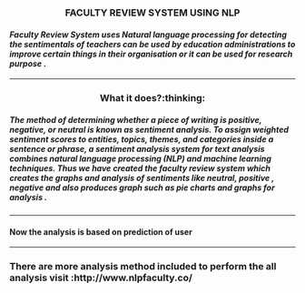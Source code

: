 <h3 align="center"> FACULTY REVIEW SYSTEM USING NLP</h3>


#### ***Faculty Review System uses Natural language processing for detecting the sentimentals of teachers can be used by education administrations to improve certain things in their organisation or it can be used for research purpose .***

<hr>

<h3 align="center">What it does?:thinking:</h3>

##### **The method of determining whether a piece of writing is positive, negative, or neutral is known as sentiment analysis. To assign weighted sentiment scores to entities, topics, themes, and categories inside a sentence or phrase, a sentiment analysis system for text analysis combines natural language processing (NLP) and machine learning techniques. Thus we have created the faculty review system which creates the graphs and analysis of sentiments like neutral, positive , negative and also produces graph such as pie charts and graphs for analysis .**

<hr>


#### Now the analysis is based on prediction of user 

<!-- ![image](https://user-images.githubusercontent.com/75021117/151698976-b0d4ac6c-0980-4653-bea7-20ab58e905e4.png)

![image](https://user-images.githubusercontent.com/75021117/151698992-7150f866-4b62-4a87-ac65-26d5fcd3ac71.png)

![image](https://user-images.githubusercontent.com/75021117/151698998-af3de32e-d50d-4e74-bda7-d10fa66ee55a.png)
 -->
<hr>

<h3> There are more analysis method included to perform the all analysis visit :http://www.nlpfaculty.co/</h3>
